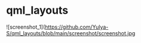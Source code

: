 # qml_layouts
![screenshot_1](https://github.com/Yulya-S/qml_layouts/blob/main/screenshot/screenshot.jpg
